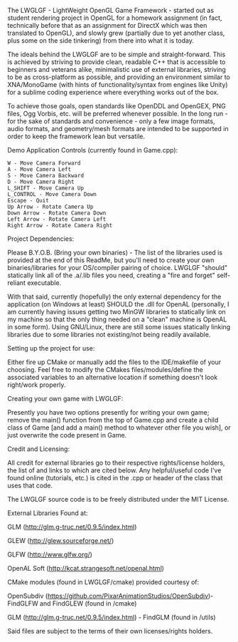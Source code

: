 The LWGLGF - LightWeight OpenGL Game Framework - started out as student rendering project in OpenGL for a homework
assignment (in fact, technically before that as an assignment for DirectX which was then translated to OpenGL), and
slowly grew (partially due to yet another class, plus some on the side tinkering) from there into what it is today.

The ideals behind the LWGLGF are to be simple and straight-forward. This is achieved by striving to provide clean,
readable C++ that is accessible to beginners and veterans alike, minimalistic use of external libraries,
striving to be as cross-platform as possible, and providing an environment similar to XNA/MonoGame (with hints of
functionality/syntax from engines like Unity) for a sublime coding experience where everything works out of the box.

To achieve those goals, open standards like OpenDDL and OpenGEX, PNG files, Ogg Vorbis, etc. will be preferred whenever
possible. In the long run - for the sake of standards and convenience - only a few image formats, audio formats, and geometry/mesh
formats are intended to be supported in order to keep the framework lean but versatile. 


Demo Application Controls (currently found in Game.cpp):

	W - Move Camera Forward
	A - Move Camera Left
	S - Move Camera Backward
	D - Move Camera Right
	L_SHIFT - Move Camera Up
	L_CONTROL - Move Camera Down
	Escape - Quit
	Up Arrow - Rotate Camera Up
	Down Arrow - Rotate Camera Down
	Left Arrow - Rotate Camera Left
	Right Arrow - Rotate Camera Right


Project Dependencies:

Please B.Y.O.B. (Bring your own binaries) - The list of the libraries used is provided at the end of this ReadMe, but you'll need to create your own binaries/libraries for your OS/compiler pairing of choice. LWGLGF "should" statically link all of the .a/.lib files you need, creating a "fire and forget" self-reliant executable.

With that said, currently (hopefully) the only external dependency for the application (on Windows at least) SHOULD the .dll for OpenAL (personally, I am currently having issues getting two MinGW libraries to statically link on my machine so that the only thing needed on a "clean" machine is OpenAL in some form). Using GNU/Linux, there are still some issues statically linking libraries due to some libraries not existing/not being readily available.


Setting up the project for use:

Either fire up CMake or manually add the files to the IDE/makefile of your choosing. Feel free to modify the CMakes files/modules/define the associated variables to an alternative location if something doesn't look right/work properly.


Creating your own game with LWGLGF:

Presently you have two options presently for writing your own game; remove the main() function from the top of Game.cpp and create a child class of Game [and add a main() method to whatever other file you wish], or just overwrite the code present in Game.


Credit and Licensing:

All credit for external libraries go to their respective rights/license holders, the list of and links to which are cited
below. Any helpful/useful code I've found online (tutorials, etc.) is cited in the .cpp or header of the class that uses that code.


The LWGLGF source code is to be freely distributed under the MIT License.


External Libraries Found at:

GLM (http://glm.g-truc.net/0.9.5/index.html)

GLEW (http://glew.sourceforge.net/)

GLFW (http://www.glfw.org/)

OpenAL Soft (http://kcat.strangesoft.net/openal.html)


CMake modules (found in LWGLGF/cmake) provided courtesy of:

OpenSubdiv (https://github.com/PixarAnimationStudios/OpenSubdiv)- FindGLFW and FindGLEW (found in /cmake)

GLM (http://glm.g-truc.net/0.9.5/index.html) - FindGLM (found in /utils)

Said files are subject to the terms of their own licenses/rights holders.
